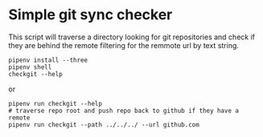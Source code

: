 # Simple git sync checker

This script will traverse a directory looking for git repositories and check
if they are behind the remote filtering for the remmote url by text string.

```
pipenv install --three
pipenv shell
checkgit --help
```
or

```
pipenv run checkgit --help
# traverse repo root and push repo back to github if they have a remote
pipenv run checkgit --path ../../../ --url github.com
```
